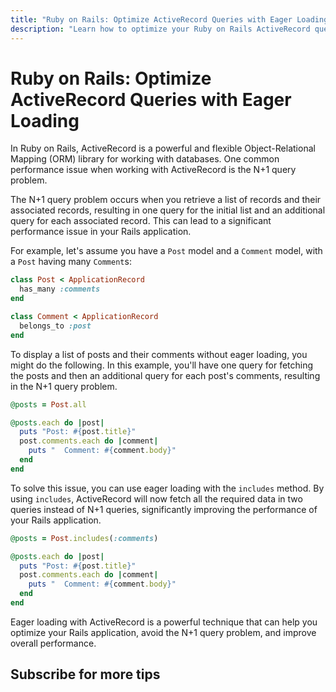 ```yaml
---
title: "Ruby on Rails: Optimize ActiveRecord Queries with Eager Loading"
description: "Learn how to optimize your Ruby on Rails ActiveRecord queries using eager loading. This guide provides an example and explanation of eager loading, demonstrating how it can help you avoid the N+1 query problem and improve your application's performance."
---
```


# Ruby on Rails: Optimize ActiveRecord Queries with Eager Loading

In Ruby on Rails, ActiveRecord is a powerful and flexible Object-Relational
Mapping (ORM) library for working with databases. One common performance issue
when working with ActiveRecord is the N+1 query problem.

The N+1 query problem occurs when you retrieve a list of records and their
associated records, resulting in one query for the initial list and an
additional query for each associated record. This can lead to a significant
performance issue in your Rails application.

For example, let's assume you have a `Post` model and a `Comment` model, with a
`Post` having many `Comment`s:

```ruby
class Post < ApplicationRecord
  has_many :comments
end

class Comment < ApplicationRecord
  belongs_to :post
end
```

To display a list of posts and their comments without eager loading, you might
do the following. In this example, you'll have one query for fetching the posts
and then an additional query for each post's comments, resulting in the N+1
query problem.

```ruby
@posts = Post.all

@posts.each do |post|
  puts "Post: #{post.title}"
  post.comments.each do |comment|
    puts "  Comment: #{comment.body}"
  end
end
```

To solve this issue, you can use eager loading with the `includes` method. By
using `includes`, ActiveRecord will now fetch all the required data in two
queries instead of N+1 queries, significantly improving the performance of your
Rails application.

```ruby
@posts = Post.includes(:comments)

@posts.each do |post|
  puts "Post: #{post.title}"
  post.comments.each do |comment|
    puts "  Comment: #{comment.body}"
  end
end
```

Eager loading with ActiveRecord is a powerful technique that can help you
optimize your Rails application, avoid the N+1 query problem, and improve
overall performance.

## Subscribe for more tips
